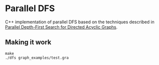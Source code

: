 # Parallel DFS
C++ implementation of parallel DFS based on the techniques described in [Parallel Depth-First Search for Directed Acyclic Graphs](https://research.nvidia.com/sites/default/files/publications/nvr-2017-001.pdf).

## Making it work

```
make
./dfs graph_examples/test.gra
```
